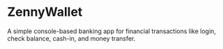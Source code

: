 # ZennyWallet
A simple console-based banking app for financial transactions like login, check balance, cash-in, and money transfer.
